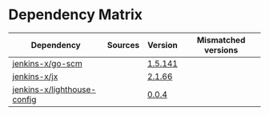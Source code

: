 # Dependency Matrix

Dependency | Sources | Version | Mismatched versions
---------- | ------- | ------- | -------------------
[jenkins-x/go-scm](https://github.com/jenkins-x/go-scm) |  | [1.5.141]() | 
[jenkins-x/jx](https://github.com/jenkins-x/jx) |  | [2.1.66](https://github.com/jenkins-x/jx/releases/tag/v2.1.66) | 
[jenkins-x/lighthouse-config](https://github.com/jenkins-x/lighthouse-config) |  | [0.0.4]() | 
